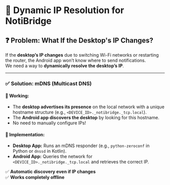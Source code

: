 # 🔹 Dynamic IP Resolution for NotiBridge

## ❓ Problem: What If the Desktop's IP Changes?
If the **desktop’s IP changes** due to switching Wi-Fi networks or restarting the router, the Android app won’t know where to send notifications.  
We need a way to **dynamically resolve the desktop’s IP**.

---

### ✅ Solution: mDNS (Multicast DNS)
#### 🔹 Working:
- The **desktop advertises its presence** on the local network with a unique hostname structure (e.g., `<DEVICE_ID>._notibridge._tcp.local`).
- The **Android app discovers the desktop** by looking for this hostname.
- No need to manually configure IPs!

#### 🔹 Implementation:
- **Desktop App:** Runs an mDNS responder (e.g., `python-zeroconf` in Python or `dnssd` in Kotlin).
- **Android App:** Queries the network for `<DEVICE_ID>._notibridge._tcp.local` and retrieves the correct IP.

✅ **Automatic discovery even if IP changes**  
✅ **Works completely offline**  
